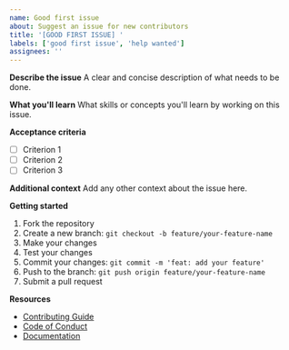 ```yaml
---
name: Good first issue
about: Suggest an issue for new contributors
title: '[GOOD FIRST ISSUE] '
labels: ['good first issue', 'help wanted']
assignees: ''
---
```


**Describe the issue**
A clear and concise description of what needs to be done.

**What you'll learn**
What skills or concepts you'll learn by working on this issue.

**Acceptance criteria**
- [ ] Criterion 1
- [ ] Criterion 2
- [ ] Criterion 3

**Additional context**
Add any other context about the issue here.

**Getting started**
1. Fork the repository
2. Create a new branch: `git checkout -b feature/your-feature-name`
3. Make your changes
4. Test your changes
5. Commit your changes: `git commit -m 'feat: add your feature'`
6. Push to the branch: `git push origin feature/your-feature-name`
7. Submit a pull request

**Resources**
- [Contributing Guide](../CONTRIBUTING.md)
- [Code of Conduct](../CODE_OF_CONDUCT.md)
- [Documentation](https://docs.colabship.io)
